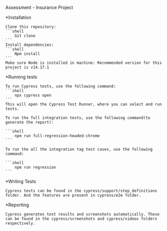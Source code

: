 Assessment - Insurance Project

*Installation

    Clone this repository:
    ```shell
        Git clone
    ```
    Install dependencies:
    ```shell
        Npm install
    ```
    Make sure Node is installed in machine: Recommended version for this project is v14.17.1

*Running tests

    To run Cypress tests, use the following command:
    ```shell
        npx cypress open
    ```
    This will open the Cypress Test Runner, where you can select and run tests.

    To run the full integration tests, use the following command(to generate the report):

    ```shell
        npm run full-regression-headed-chrome
    ```

    To run the all the integration tag test cases, use the following command:

    ```shell
        npm run regression
    ```

*Writing Tests

    Cypress tests can be found in the cypress/support/step_definitions folder. And the features are present in cypress/e2e folder.

*Reporting

    Cypress generates test results and screenshots automatically. These can be found in the cypress/screenshots and cypress/videos folders respectively.
